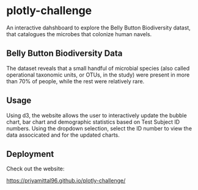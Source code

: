 # plotly-challenge
An interactive dahshboard to explore the Belly Button Biodiversity datast, that catalogues the microbes that colonize human navels.

## Belly Button Biodiversity Data
The dataset reveals that a small handful of microbial species (also called operational taxonomic units, or OTUs, in the study) were present in more than 70% of people, while the rest were relatively rare.

## Usage
Using d3, the website allows the user to interactively update the bubble chart, bar chart and demographic statistics based on Test Subject ID numbers. Using the dropdown selection, select the ID number to view the data associcated and for the updated charts. 

## Deployment
Check out the website: 

https://priyamittal96.github.io/plotly-challenge/
